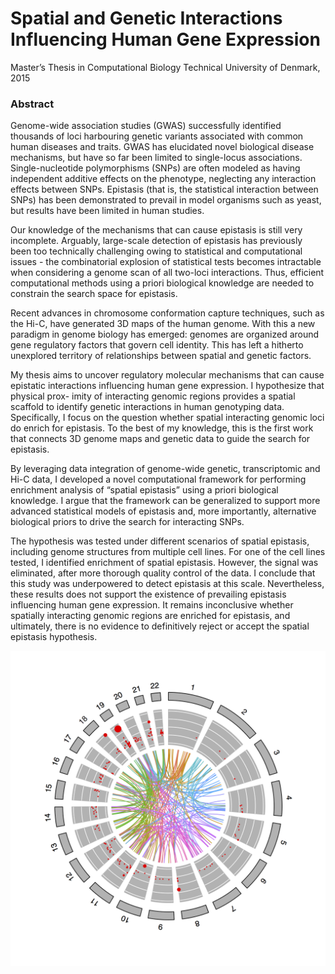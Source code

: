Spatial and Genetic Interactions Influencing Human Gene Expression
=========

Master’s Thesis in Computational Biology
Technical University of Denmark, 2015


### Abstract

Genome-wide association studies (GWAS) successfully identified thousands of loci harbouring genetic variants associated with common human diseases and traits. GWAS has elucidated novel biological disease mechanisms, but have so far been limited to single-locus associations. Single-nucleotide polymorphisms (SNPs) are often modeled as having independent additive effects on the phenotype, neglecting any interaction effects between SNPs. Epistasis (that is, the statistical interaction between SNPs) has been demonstrated to prevail in model organisms such as yeast, but results have been limited in human studies.

Our knowledge of the mechanisms that can cause epistasis is still very incomplete. Arguably, large-scale detection of epistasis has previously been too technically challenging owing to statistical and computational issues - the combinatorial explosion of statistical tests becomes intractable when considering a genome scan of all two-loci interactions. Thus, efficient computational methods using a priori biological knowledge are needed to constrain the search space for epistasis.

Recent advances in chromosome conformation capture techniques, such as the Hi-C, have generated 3D maps of the human genome. With this a new paradigm in genome biology has emerged: genomes are organized around gene regulatory factors that govern cell identity. This has left a hitherto unexplored territory of relationships between spatial and genetic factors.

My thesis aims to uncover regulatory molecular mechanisms that can cause epistatic interactions influencing human gene expression. I hypothesize that physical prox- imity of interacting genomic regions provides a spatial scaffold to identify genetic interactions in human genotyping data. Specifically, I focus on the question whether spatial interacting genomic loci do enrich for epistasis. To the best of my knowledge, this is the first work that connects 3D genome maps and genetic data to guide the search for epistasis.

By leveraging data integration of genome-wide genetic, transcriptomic and Hi-C data, I developed a novel computational framework for performing enrichment analysis of “spatial epistasis” using a priori biological knowledge. I argue that the framework can be generalized to support more advanced statistical models of epistasis and, more importantly, alternative biological priors to drive the search for interacting SNPs.

The hypothesis was tested under different scenarios of spatial epistasis, including genome structures from multiple cell lines. For one of the cell lines tested, I identified enrichment of spatial epistasis. However, the signal was eliminated, after more thorough quality control of the data. I conclude that this study was underpowered to detect epistasis at this scale. Nevertheless, these results does not support the existence of prevailing epistasis influencing human gene expression. It remains inconclusive whether spatially interacting genomic regions are enriched for epistasis, and ultimately, there is no evidence to definitively reject or accept the spatial epistasis hypothesis.


![Alt text](thesis-tex/circos_plot_hemani_SNPs-8x8-EDIT.png?raw=true "Title")